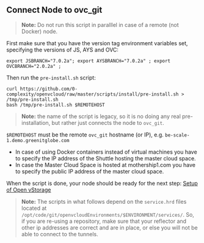 ## Connect Node to ovc_git

> **Note:** Do not run this script in paralllel in case of a remote (not Docker) node.

First make sure that you have the version tag environment variables set, specifying the versions of JS, AYS and OVC:
```
export JSBRANCH="7.0.2a"; export AYSBRANCH="7.0.2a" ; export OVCBRANCH="2.0.2a" ;

```

Then run the `pre-install.sh` script:
```
curl https://github.com/0-complexity/openvcloud/raw/master/scripts/install/pre-install.sh > /tmp/pre-install.sh
bash /tmp/pre-install.sh $REMOTEHOST
```

> **Note:** the name of the script is legacy, so it is no doing any real pre-installation, but rather just connects the node to `ovc_git`.

`$REMOTEHOST` must be the remote `ovc_git` hostname (or IP), e.g. `be-scale-1.demo.greenitglobe.com`

- In case of using Docker containers instead of virtual machines you have to specify the IP address of the Shuttle hosting the master cloud space.
- In case the Master Cloud Space is hosted at mothership1.com you have to specify the public IP address of the master cloud space.

When the script is done, your node should be ready for the next step: [Setup of Open vStorage](4-SetupOfOVS.md)

> **Note:** The scripts in what follows depend on the `service.hrd` files located at ```/opt/code/git/openvcloudEnvironments/$ENVIRONMENT/services/```. So, if you are re-using a repository, make sure that your reflector and other ip addresses are correct and are in place, or else you will not be able to connect to the tunnels.